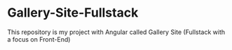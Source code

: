 # Gallery-Site-Fullstack
This repository is my project with Angular called Gallery Site (Fullstack with a focus on Front-End)
